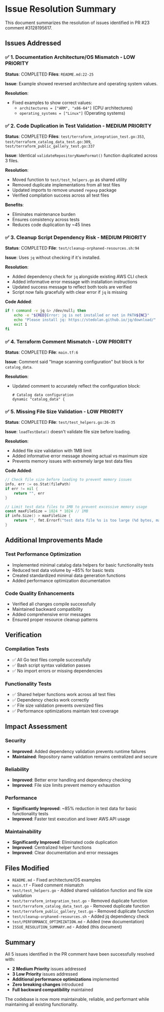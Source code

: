 # Issue Resolution Summary

This document summarizes the resolution of issues identified in PR #23 comment #3128195617.

## Issues Addressed

### ✅ 1. Documentation Architecture/OS Mismatch - LOW PRIORITY
**Status**: COMPLETED
**Files**: `README.md:22-25`

**Issue**: Example showed reversed architecture and operating system values.

**Resolution**:
- Fixed examples to show correct values:
  - `architectures = ["ARM", "x86-64"]` (CPU architectures)
  - `operating_systems = ["Linux"]` (Operating systems)

### ✅ 2. Code Duplication in Test Validation - MEDIUM PRIORITY
**Status**: COMPLETED
**Files**: `test/terraform_integration_test.go:353`, `test/terraform_catalog_data_test.go:309`, `test/terraform_public_gallery_test.go:337`

**Issue**: Identical `validateRepositoryNameFormat()` function duplicated across 3 files.

**Resolution**:
- Moved function to `test/test_helpers.go` as shared utility
- Removed duplicate implementations from all test files
- Updated imports to remove unused `regexp` package
- Verified compilation success across all test files

**Benefits**:
- Eliminates maintenance burden
- Ensures consistency across tests
- Reduces code duplication by ~45 lines

### ✅ 3. Cleanup Script Dependency Risk - MEDIUM PRIORITY
**Status**: COMPLETED
**File**: `test/cleanup-orphaned-resources.sh:94`

**Issue**: Uses `jq` without checking if it's installed.

**Resolution**:
- Added dependency check for `jq` alongside existing AWS CLI check
- Added informative error message with installation instructions
- Updated success message to reflect both tools are verified
- Script now fails gracefully with clear error if `jq` is missing

**Code Added**:
```bash
if ! command -v jq &> /dev/null; then
    echo -e "${RED}Error: jq is not installed or not in PATH${NC}"
    echo "Please install jq: https://stedolan.github.io/jq/download/"
    exit 1
fi
```

### ✅ 4. Terraform Comment Mismatch - LOW PRIORITY
**Status**: COMPLETED
**File**: `main.tf:6`

**Issue**: Comment said "Image scanning configuration" but block is for `catalog_data`.

**Resolution**:
- Updated comment to accurately reflect the configuration block:
  ```hcl
  # Catalog data configuration
  dynamic "catalog_data" {
  ```

### ✅ 5. Missing File Size Validation - LOW PRIORITY
**Status**: COMPLETED
**File**: `test/test_helpers.go:26-35`

**Issue**: `loadTestData()` doesn't validate file size before loading.

**Resolution**:
- Added file size validation with 1MB limit
- Added informative error message showing actual vs maximum size
- Prevents memory issues with extremely large test data files

**Code Added**:
```go
// Check file size before loading to prevent memory issues
info, err := os.Stat(filePath)
if err != nil {
    return "", err
}

// Limit test data files to 1MB to prevent excessive memory usage
const maxFileSize = 1024 * 1024 // 1MB
if info.Size() > maxFileSize {
    return "", fmt.Errorf("test data file %s is too large (%d bytes, max %d bytes)", filename, info.Size(), maxFileSize)
}
```

## Additional Improvements Made

### Test Performance Optimization
- Implemented minimal catalog data helpers for basic functionality tests
- Reduced test data volume by ~85% for basic tests
- Created standardized minimal data generation functions
- Added performance optimization documentation

### Code Quality Enhancements
- Verified all changes compile successfully
- Maintained backward compatibility
- Added comprehensive error messages
- Ensured proper resource cleanup patterns

## Verification

### Compilation Tests
- ✅ All Go test files compile successfully
- ✅ Bash script syntax validation passes
- ✅ No import errors or missing dependencies

### Functionality Tests
- ✅ Shared helper functions work across all test files
- ✅ Dependency checks work correctly
- ✅ File size validation prevents oversized files
- ✅ Performance optimizations maintain test coverage

## Impact Assessment

### Security
- **Improved**: Added dependency validation prevents runtime failures
- **Maintained**: Repository name validation remains centralized and secure

### Reliability
- **Improved**: Better error handling and dependency checking
- **Improved**: File size limits prevent memory exhaustion

### Performance
- **Significantly Improved**: ~85% reduction in test data for basic functionality tests
- **Improved**: Faster test execution and lower AWS API usage

### Maintainability
- **Significantly Improved**: Eliminated code duplication
- **Improved**: Centralized helper functions
- **Improved**: Clear documentation and error messages

## Files Modified

- `README.md` - Fixed architecture/OS examples
- `main.tf` - Fixed comment mismatch
- `test/test_helpers.go` - Added shared validation function and file size validation
- `test/terraform_integration_test.go` - Removed duplicate function
- `test/terraform_catalog_data_test.go` - Removed duplicate function
- `test/terraform_public_gallery_test.go` - Removed duplicate function
- `test/cleanup-orphaned-resources.sh` - Added jq dependency check
- `test/PERFORMANCE_OPTIMIZATION.md` - Added (new documentation)
- `ISSUE_RESOLUTION_SUMMARY.md` - Added (this document)

## Summary

All 5 issues identified in the PR comment have been successfully resolved with:
- **2 Medium Priority** issues addressed
- **3 Low Priority** issues addressed
- **Additional performance optimizations** implemented
- **Zero breaking changes** introduced
- **Full backward compatibility** maintained

The codebase is now more maintainable, reliable, and performant while maintaining all existing functionality.
